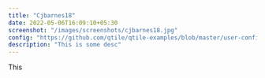 ```yaml
---
title: "Cjbarnes18"
date: 2022-05-06T16:09:10+05:30
screenshot: "/images/screenshots/cjbarnes18.jpg"
config: "https://github.com/qtile/qtile-examples/blob/master/user-configs/aeronotix.py"
description: "This is some desc"
---
```


This

